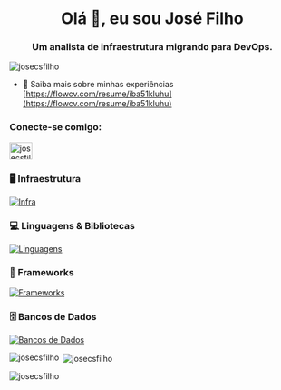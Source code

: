 <h1 align="center">Olá 👋, eu sou José Filho</h1>
<h3 align="center">Um analista de infraestrutura migrando para DevOps.</h3>

<p align="left"> <img src="https://komarev.com/ghpvc/?username=josecsfilho&label=Profile%20views&color=0e75b6&style=flat" alt="josecsfilho" /> </p>

- 📄 Saiba mais sobre minhas experiências [https://flowcv.com/resume/iba51kluhu](https://flowcv.com/resume/iba51kluhu)

<h3 align="left">Conecte-se comigo:</h3>
<p align="left">
<a href="https://linkedin.com/in/josecsfilho" target="blank"><img align="center" src="https://raw.githubusercontent.com/rahuldkjain/github-profile-readme-generator/master/src/images/icons/Social/linked-in-alt.svg" alt="josecsfilho" height="30" width="40" /></a>
</p>

### 🖥️ Infraestrutura  
[![Infra](https://api.devicons.dev.br/icon?icons=Zabbix,Linux,Oracle,AWS,Nginx,Windows&theme=dark&perline=10)](https://devicons.dev.br/)


### 💻 Linguagens & Bibliotecas  
[![Linguagens](https://api.devicons.dev.br/icon?icons=Python,Pandas,Selenium,Playwright&theme=dark&perline=10)](https://devicons.dev.br/)

### 🧱 Frameworks  
[![Frameworks](https://api.devicons.dev.br/icon?icons=Django,Flask,Bootstrap&theme=dark&perline=10)](https://devicons.dev.br/)

### 🗄️ Bancos de Dados  
[![Bancos de Dados](https://api.devicons.dev.br/icon?icons=SQLite,MSSQL,MySQL&theme=dark&perline=10)](https://devicons.dev.br/)

<p><img align="left" src="https://github-readme-stats.vercel.app/api/top-langs?username=josecsfilho&show_icons=true&locale=en&layout=compact" alt="josecsfilho" /></p>

<p> <img align="center" src="https://github-readme-stats.vercel.app/api?username=josecsfilho&show_icons=true&locale=en" alt="josecsfilho" /></p>

<p><img align="center" src="https://github-readme-streak-stats.herokuapp.com/?user=josecsfilho&" alt="josecsfilho" /></p>

